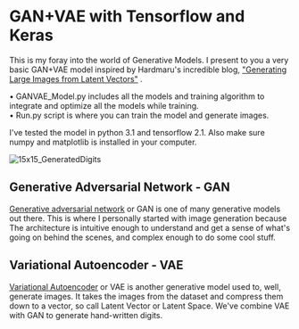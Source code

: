 # GAN+VAE with Tensorflow and Keras
This is my foray into the world of Generative Models.
I present to you a very basic GAN+VAE model inspired by Hardmaru's incredible blog,
["Generating Large Images from Latent Vectors"](https://blog.otoro.net/2016/04/01/generating-large-images-from-latent-vectors/) .  

• GANVAE_Model.py includes all the models and training algorithm to integrate and optimize all the models while training.  
• Run.py script is where you can train the model and generate images.  

I've tested the model in python 3.1 and tensorflow 2.1. Also make sure numpy and matplotlib is installed in your computer.

![15x15_GeneratedDigits](https://user-images.githubusercontent.com/74816223/201462211-fce26c0d-3d57-4fe4-ade5-fd15d64ef395.png)

## Generative Adversarial Network - GAN
[Generative adversarial network](https://www.wikiwand.com/en/Generative_adversarial_network) or GAN is one of many generative models out there. This is where I personally started with image generation because The architecture is intuitive enough to understand and get a sense of what's going on behind the scenes, and complex enough to do some cool stuff.

## Variational Autoencoder - VAE
[Variational Autoencoder](https://www.wikiwand.com/en/Variational_autoencoder) or VAE is another generative model used to, well, generate images. It takes the images from the dataset and compress them down to a vector, so call Latent Vector or Latent Space. We've combine VAE with GAN to generate hand-written digits.
